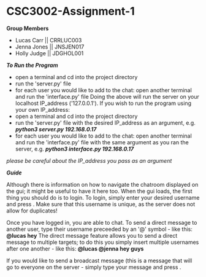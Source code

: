 
#  CSC3002-Assignment-1

**Group Members**

 - Lucas Carr || CRRLUC003 
 - Jenna Jones || JNSJEN017
 - Holly Judge || JDGHOL001

***To Run the Program***

- open a terminal and cd into the project directory 
- run the 'server.py' file
- for each user you would like to add to the chat: open another terminal and run the 'interface.py' file
Doing the above will run the server on your localhost IP_address ('127.0.0.1'). If you wish to run the program using your own IP_address:
- open a terminal and cd into the project directory
- run the 'server.py' file with the desired IP_address as an argument, e.g. **_python3 server.py 192.168.0.17_**
- for each user you would like to add to the chat: open another terminal and run the 'interface.py' file with the same argument as you ran the server,
   e.g. **_python3 interface.py 192.168.0.17_**
   
_please be careful about the IP_address you pass as an argument_

***Guide***

Although there is information on how to navigate the chatroom displayed on the gui; it might be useful to have it here too. 
When the gui loads, the first thing you should do is to login. To login, simply enter your desired username and press <enter>. Make sure that this username is unique, as the server does not allow for duplicates!
 
Once you have logged in, you are able to chat. 
To send a direct message to another user, type their username preceeded by an '@' symbol - like this: **@lucas hey**
The direct message feature allows you to send a direct message to multiple targets; to do this you simply insert multiple usernames after one another - like this: **@lucas @jenna hey guys**
 
If you would like to send a broadcast message (this is a message that will go to everyone on the server - simply type your message and press <enter>. 
 


